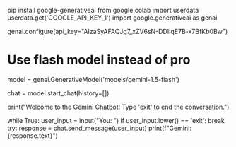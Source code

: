 pip install google-generativeai
from google.colab import userdata
userdata.get('GOOGLE_API_KEY_1')
import google.generativeai as genai

genai.configure(api_key="AIzaSyAFAQJg7_xZV6sN-DDIIqE7B-x7BfKb0Bw")

# Use flash model instead of pro
model = genai.GenerativeModel('models/gemini-1.5-flash')

chat = model.start_chat(history=[])

print("Welcome to the Gemini Chatbot! Type 'exit' to end the conversation.")

while True:
    user_input = input("You: ")
    if user_input.lower() == 'exit':
        break
    try:
        response = chat.send_message(user_input)
        print(f"Gemini: {response.text}")
